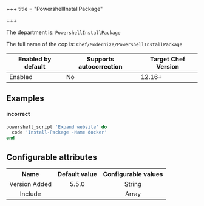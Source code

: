 +++
title = "PowershellInstallPackage"

+++

<!-- This content is automatically generated. See https://github.com/chef/chef-web-docs/blob/main/generated/README.md -->

The department is: `PowershellInstallPackage`

The full name of the cop is: `Chef/Modernize/PowershellInstallPackage`

| Enabled by default | Supports autocorrection | Target Chef Version |
| --- | --- | --- |
| Enabled | No | 12.16+ |

## Examples


#### incorrect

```ruby
powershell_script 'Expand website' do
  code 'Install-Package -Name docker'
end
```

## Configurable attributes

<table>
<tbody><tr>
<th>Name</th>
<th>Default value</th>
<th>Configurable values</th>
</tr>
<tr>
<td style="text-align:center">Version Added</td>
<td style="text-align:center">5.5.0</td>
<td style="text-align:center">String</td>
</tr>
<tr><td style="text-align:center">Include</td>
<td style="text-align:center"><ul>
</ul>
</td>
<td style="text-align:center">Array</td>
</tr></tbody></table>
